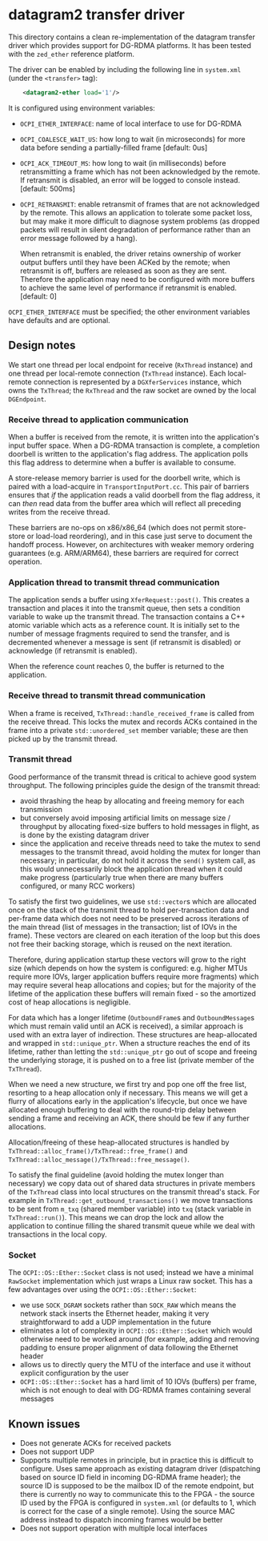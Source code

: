 # datagram2 transfer driver

This directory contains a clean re-implementation of the datagram transfer driver
which provides support for DG-RDMA platforms. It has been tested with the
`zed_ether` reference platform.

The driver can be enabled by including the following line in `system.xml` (under
the `<transfer>` tag):

```xml
    <datagram2-ether load='1'/>
```

It is configured using environment variables:

* `OCPI_ETHER_INTERFACE`: name of local interface to use for DG-RDMA
* `OCPI_COALESCE_WAIT_US`: how long to wait (in microseconds) for more data
    before sending a partially-filled frame [default: 0us]
* `OCPI_ACK_TIMEOUT_MS`: how long to wait (in milliseconds) before retransmitting
    a frame which has not been acknowledged by the remote. If retransmit is
    disabled, an error will be logged to console instead. [default: 500ms]
* `OCPI_RETRANSMIT`: enable retransmit of frames that are not acknowledged by the
    remote. This allows an application to tolerate some packet loss, but may make it
    more difficult to diagnose system problems (as dropped packets will result in
    silent degradation of performance rather than an error message followed by
    a hang).

    When retransmit is enabled, the driver retains ownership of worker output
    buffers until they have been ACKed by the remote; when retransmit is off,
    buffers are released as soon as they are sent. Therefore the application
    may need to be configured with more buffers to achieve the same level of
    performance if retransmit is enabled. [default: 0]

`OCPI_ETHER_INTERFACE` must be specified; the other environment variables have
defaults and are optional.

## Design notes

We start one thread per local endpoint for receive (`RxThread` instance) and one
thread per local-remote connection (`TxThread` instance). Each local-remote connection
is represented by a `DGXferServices` instance, which owns the `TxThread`; the
`RxThread` and the raw socket are owned by the local `DGEndpoint`.

### Receive thread to application communication

When a buffer is received from the remote, it is written into the application's
input buffer space. When a DG-RDMA transaction is complete, a completion doorbell
is written to the application's flag address. The application polls this flag
address to determine when a buffer is available to consume.

A store-release memory barrier is used for the doorbell write, which is paired
with a load-acquire in `TransportInputPort.cc`. This pair of barriers ensures that
_if_ the application reads a valid doorbell from the flag address, it can _then_
read data from the buffer area which will reflect all preceding writes from the
receive thread.

These barriers are no-ops on x86/x86_64 (which does not permit store-store or
load-load reordering), and in this case just serve to document the handoff
process. However, on architectures with weaker memory ordering guarantees (e.g.
ARM/ARM64), these barriers are required for correct operation.

### Application thread to transmit thread communication

The application sends a buffer using `XferRequest::post()`. This creates a
transaction and places it into the transmit queue, then sets a condition variable
to wake up the transmit thread. The transaction contains a C++ atomic variable
which acts as a reference count. It is initially set to the number of message
fragments required to send the transfer, and is decremented whenever a message
is sent (if retransmit is disabled) or acknowledge (if retransmit is enabled).

When the reference count reaches 0, the buffer is returned to the application.

### Receive thread to transmit thread communication

When a frame is received, `TxThread::handle_received_frame` is called from the
receive thread. This locks the mutex and records ACKs contained in the frame into
a private `std::unordered_set` member variable; these are then picked up by the
transmit thread.

### Transmit thread

Good performance of the transmit thread is critical to achieve good system throughput.
The following principles guide the design of the transmit thread:

* avoid thrashing the heap by allocating and freeing memory for each transmission
* but conversely avoid imposing artificial limits on message size / throughput
    by allocating fixed-size buffers to hold messages in flight, as is done by
    the existing datagram driver
* since the application and receive threads need to take the mutex to send messages
    to the transmit thread, avoid holding the mutex for longer than necessary; in
    particular, do not hold it across the `send()` system call, as this would
    unnecessarily block the application thread when it could make progress
    (particularly true when there are many buffers configured, or many RCC workers)

To satisfy the first two guidelines, we use `std::vector`s which are allocated once
on the stack of the transmit thread to hold per-transaction data and per-frame
data which does not need to be preserved across iterations of the main thread
(list of messages in the transaction; list of IOVs in the frame). These vectors
are cleared on each iteration of the loop but this does not free their backing
storage, which is reused on the next iteration.

Therefore, during application startup these vectors will grow to the right size
(which depends on how the system is configured: e.g. higher MTUs require more
IOVs, larger application buffers require more fragments) which may require several
heap allocations and copies; but for the majority of the lifetime of the application
these buffers will remain fixed - so the amortized cost of heap allocations is
negligible.

For data which has a longer lifetime (`OutboundFrame`s and `OutboundMessage`s
which must remain valid until an ACK is received), a similar approach is used
with an extra layer of indirection. These structures are heap-allocated and
wrapped in `std::unique_ptr`. When a structure reaches the end of its lifetime, rather
than letting the `std::unique_ptr` go out of scope and freeing the underlying
storage, it is pushed on to a free list (private member of the `TxThread`).

When we need a new structure, we first try and pop one off the free list, resorting
to a heap allocation only if necessary. This means we will get a flurry of
allocations early in the application's lifecycle, but once we have allocated
enough buffering to deal with the round-trip delay between sending a frame and
receiving an ACK, there should be few if any further allocations.

Allocation/freeing of these heap-allocated structures is handled by
`TxThread::alloc_frame()/TxThread::free_frame()` and
`TxThread::alloc_message()/TxThread::free_message()`.

To satisfy the final guideline (avoid holding the mutex longer than necessary)
we copy data out of shared data structures in private members of the `TxThread`
class into local structures on the transmit thread's stack. For example in
`TxThread::get_outbound_transactions()` we move transactions to be sent from
`m_txq` (shared member variable) into `txq` (stack variable in `TxThread::run()`).
This means we can drop the lock and allow the application to continue filling the
shared transmit queue while we deal with transactions in the local copy.

### Socket
The `OCPI::OS::Ether::Socket` class is not used; instead we have a minimal
`RawSocket` implementation which just wraps a Linux raw socket. This has a few
advantages over using the `OCPI::OS::Ether::Socket`:

* we use `SOCK_DGRAM` sockets rather than `SOCK_RAW` which means the network stack
    inserts the Ethernet header, making it very straightforward to add a UDP
    implementation in the future
* eliminates a lot of complexity in `OCPI::OS::Ether::Socket` which would
    otherwise need to be worked around (for example, adding and removing padding
    to ensure proper alignment of data following the Ethernet header
* allows us to directly query the MTU of the interface and use it without
    explicit configuration by the user
* `OCPI::OS::Ether::Socket` has a hard limit of 10 IOVs (buffers) per frame,
    which is not enough to deal with DG-RDMA frames containing several messages

## Known issues

* Does not generate ACKs for received packets
* Does not support UDP
* Supports multiple remotes in principle, but in practice this is difficult to
    configure. Uses same approach as existing datagram driver (dispatching based
    on source ID field in incoming DG-RDMA frame header); the source ID is supposed
    to be the mailbox ID of the remote endpoint, but there is currently no way to
    communicate this to the FPGA - the source ID used by the FPGA is configured in
    `system.xml` (or defaults to 1, which is correct for the case of a single remote).
    Using the source MAC address instead to dispatch incoming frames would be
    better
* Does not support operation with multiple local interfaces
